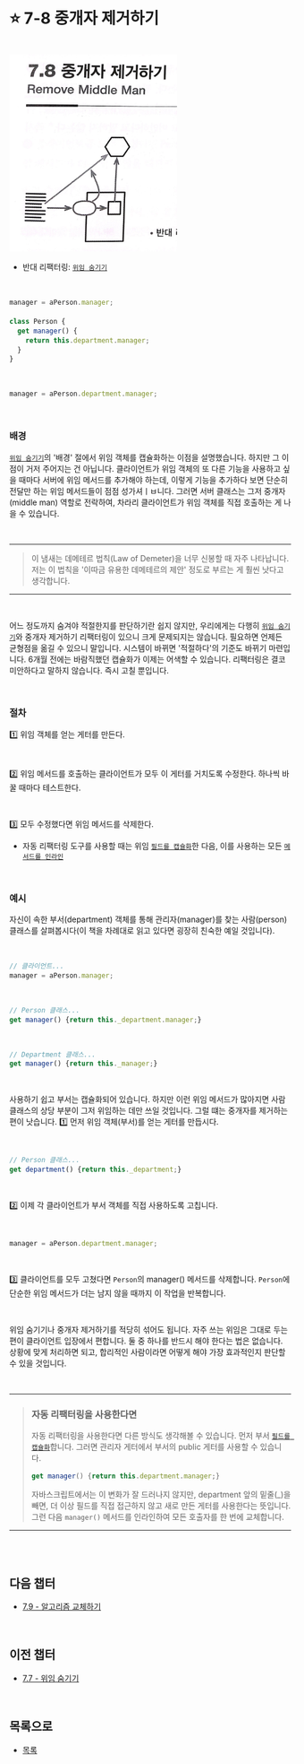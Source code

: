 # :star: 7-8 중개자 제거하기

<br>

<img src="../../Images/07_08_image.jpeg" width="300px">

- 반대 리팩터링: [`위임 숨기기`](https://github.com/Esoolgnah/Summary_of_Refactoring_2nd_Edition/blob/main/Notes/07_캡슐화/07_07_위임_숨기기.md)

<br>

```js
manager = aPerson.manager;

class Person {
  get manager() {
    return this.department.manager;
  }
}
```

<br>

```js
manager = aPerson.department.manager;
```

<br>

### 배경

[`위임 숨기기`](https://github.com/Esoolgnah/Summary_of_Refactoring_2nd_Edition/blob/main/Notes/07_캡슐화/07_07_위임_숨기기.md)의 '배경' 절에서 위임 객체를 캡슐화하는 이점을 설명했습니다. 하지만 그 이점이 거저 주어지는 건 아닙니다. 클라이언트가 위임 객체의 또 다른 기능을 사용하고 싶을 때마다 서버에 위임 메서드를 추가해야 하는데, 이렇게 기능을 추가하다 보면 단순히 전달만 하는 위임 메서드들이 점점 성가셔ㅣㅂ니다. 그러면 서버 클래스는 그저 중개자(middle man) 역할로 전락하여, 차라리 클라이언트가 위임 객체를 직접 호출하는 게 나을 수 있습니다.

<br>

---

> 이 냄새는 데메테르 법칙(Law of Demeter)을 너무 신봉할 때 자주 나타납니다. 저는 이 법칙을 '이따금 유용한 데메테르의 제안' 정도로 부르는 게 훨씬 낫다고 생각합니다.

---

<br>

어느 정도까지 숨겨야 적절한지를 판단하기란 쉽지 않지만, 우리에게는 다행히 [`위임 숨기기`](https://github.com/Esoolgnah/Summary_of_Refactoring_2nd_Edition/blob/main/Notes/07_캡슐화/07_07_위임_숨기기.md)와 중개자 제거하기 리팩터링이 있으니 크게 문제되지는 않습니다. 필요하면 언제든 균형점을 옮길 수 있으니 말입니다. 시스템이 바뀌면 '적절하다'의 기준도 바뀌기 마련입니다. 6개월 전에는 바람직했던 캡슐화가 이제는 어색할 수 있습니다. 리팩터링은 결코 미안하다고 말하지 않습니다. 즉시 고칠 뿐입니다.

<br>

### 절차

1️⃣ 위임 객체를 얻는 게터를 만든다.

<br>

2️⃣ 위임 메서드를 호출하는 클라이언트가 모두 이 게터를 거치도록 수정한다. 하나씩 바꿀 때마다 테스트한다.

<br>

3️⃣ 모두 수정했다면 위임 메서드를 삭제한다.

- 자동 리팩터링 도구를 사용할 때는 위임 [`필드를 캡슐화`](https://github.com/Esoolgnah/Summary_of_Refactoring_2nd_Edition/blob/main/Notes/06_기본적인_리팩터링/06_06_변수_캡슐화하기.md)한 다음, 이를 사용하는 모든 [`메서드를 인라인`](https://github.com/Esoolgnah/Summary_of_Refactoring_2nd_Edition/blob/main/Notes/06_기본적인_리팩터링/06_02_함수_인라인하기.md)

<br>

### 예시

자신이 속한 부서(department) 객체를 통해 관리자(manager)를 찾는 사람(person) 클래스를 살펴봅시다(이 책을 차례대로 읽고 있다면 굉장히 친숙한 예일 것입니다).

<br>

```js
// 클라이언트...
manager = aPerson.manager;
```

<br>

```js
// Person 클래스...
get manager() {return this._department.manager;}
```

<br>

```js
// Department 클래스...
get manager() {return this._manager;}
```

<br>

사용하기 쉽고 부서는 캡슐화되어 있습니다. 하지만 이런 위임 메서드가 많아지면 사람 클래스의 상당 부분이 그저 위임하는 데만 쓰일 것입니다. 그럴 떄는 중개자를 제거하는 편이 낫습니다. 1️⃣ 먼저 위임 객체(부서)를 얻는 게터를 만듭시다.

<br>

```js
// Person 클래스...
get department() {return this._department;}
```

<br>

2️⃣ 이제 각 클라이언트가 부서 객체를 직접 사용하도록 고칩니다.

<br>

```js
manager = aPerson.department.manager;
```

<br>

3️⃣ 클라이언트를 모두 고쳤다면 `Person`의 manager() 메서드를 삭제합니다. `Person`에 단순한 위임 메서드가 더는 남지 않을 때까지 이 작업을 반복합니다.

<br>

위임 숨기기나 중개자 제거하기를 적당히 섞어도 됩니다. 자주 쓰는 위임은 그대로 두는 편이 클라이언트 입장에서 편합니다. 둘 중 하나를 반드시 해야 한다는 법은 없습니다. 상황에 맞게 처리하면 되고, 합리적인 사람이라면 어떻게 해야 가장 효과적인지 판단할 수 있을 것입니다.

<br>

---

> ### 자동 리팩터링을 사용한다면
>
> 자동 리팩터링을 사용한다면 다른 방식도 생각해볼 수 있습니다. 먼저 부서 [`필드를 캡슐화`](https://github.com/Esoolgnah/Summary_of_Refactoring_2nd_Edition/blob/main/Notes/06_기본적인_리팩터링/06_06_변수_캡슐화하기.md)합니다. 그러면 관리자 게터에서 부서의 public 게터를 사용할 수 있습니다.
>
> ```js
> get manager() {return this.department.manager;}
> ```
>
> 자바스크립트에서는 이 변화가 잘 드러나지 않지만, department 앞의 밑줄(\_)을 빼면, 더 이상 필드를 직접 접근하지 않고 새로 만든 게터를 사용한다는 뜻입니다. 그런 다음 `manager()` 메서드를 인라인하여 모든 호출자를 한 번에 교체합니다.

---

<br>

<br>

## 다음 챕터

- [7.9 - 알고리즘 교체하기](https://github.com/Esoolgnah/Summary_of_Refactoring_2nd_Edition/blob/main/Notes/07_캡슐화/07_09_알고리즘_교체하기.md)

<br>

## 이전 챕터

- [7.7 - 위임 숨기기](https://github.com/Esoolgnah/Summary_of_Refactoring_2nd_Edition/blob/main/Notes/07_캡슐화/07_07_위임_숨기기.md)

<br>

## 목록으로

- [목록](https://github.com/Esoolgnah/Summary_of_Refactoring_2nd_Edition/blob/main/Notes/07_캡슐화/07_00_캡슐화.md)
